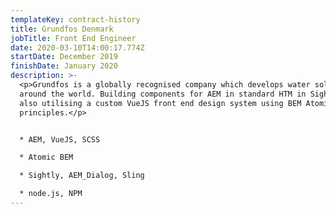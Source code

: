 ```yaml
---
templateKey: contract-history
title: Grundfos Denmark
jobTitle: Front End Engineer
date: 2020-03-10T14:00:17.774Z
startDate: December 2019
finishDate: January 2020
description: >-
  <p>Grundfos is a globally recognised company which develops water solutions
  around the world. Building components for AEM in standard HTM in Sightly but
  also utilising a custom VueJS front end design system using BEM Atomic Design
  principles.</p>


  * AEM, VueJS, SCSS

  * Atomic BEM

  * Sightly, AEM_Dialog, Sling

  * node.js, NPM
---
```


